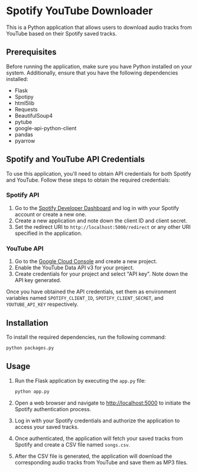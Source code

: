 # Spotify YouTube Downloader

This is a Python application that allows users to download audio tracks from YouTube based on their Spotify saved tracks.

## Prerequisites

Before running the application, make sure you have Python installed on your system. Additionally, ensure that you have the following dependencies installed:

- Flask
- Spotipy
- html5lib
- Requests
- BeautifulSoup4
- pytube
- google-api-python-client
- pandas
- pyarrow


## Spotify and YouTube API Credentials

To use this application, you'll need to obtain API credentials for both Spotify and YouTube. Follow these steps to obtain the required credentials:

### Spotify API

1. Go to the [Spotify Developer Dashboard](https://developer.spotify.com/dashboard/) and log in with your Spotify account or create a new one.
2. Create a new application and note down the client ID and client secret.
3. Set the redirect URI to `http://localhost:5000/redirect` or any other URI specified in the application.

### YouTube API

1. Go to the [Google Cloud Console](https://console.cloud.google.com/) and create a new project.
2. Enable the YouTube Data API v3 for your project.
3. Create credentials for your project and select "API key". Note down the API key generated.

Once you have obtained the API credentials, set them as environment variables named `SPOTIFY_CLIENT_ID`, `SPOTIFY_CLIENT_SECRET`, and `YOUTUBE_API_KEY` respectively.

## Installation

To install the required dependencies, run the following command:

```bash
python packages.py
```

## Usage

1. Run the Flask application by executing the `app.py` file:

    ```bash
    python app.py
    ```

2. Open a web browser and navigate to [http://localhost:5000](http://localhost:5000) to initiate the Spotify authentication process.

3. Log in with your Spotify credentials and authorize the application to access your saved tracks.

4. Once authenticated, the application will fetch your saved tracks from Spotify and create a CSV file named `songs.csv`.

5. After the CSV file is generated, the application will download the corresponding audio tracks from YouTube and save them as MP3 files.


